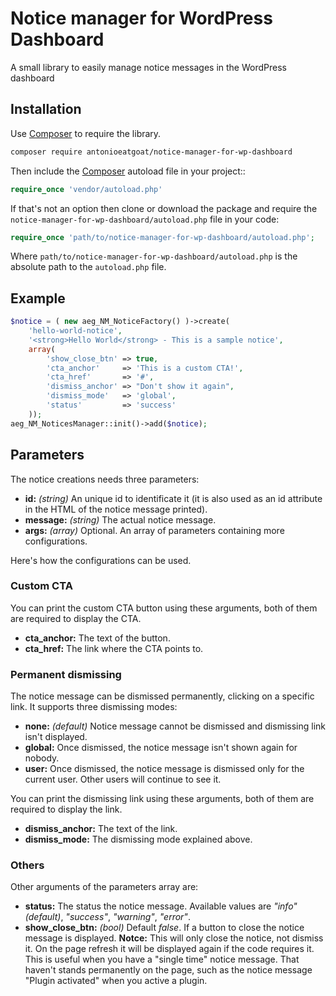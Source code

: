 # Notice manager for WordPress Dashboard
A small library to easily manage notice messages in the WordPress dashboard

## Installation
Use [Composer](https://getcomposer.org/) to require the library.

```bash
composer require antonioeatgoat/notice-manager-for-wp-dashboard
```

Then include the [Composer](https://getcomposer.org/) autoload file in your project::

```php
require_once 'vendor/autoload.php'
```

If that's not an option then clone or download the package and require the `notice-manager-for-wp-dashboard/autoload.php` file in your code:

```php
require_once 'path/to/notice-manager-for-wp-dashboard/autoload.php';
```

Where `path/to/notice-manager-for-wp-dashboard/autoload.php` is the absolute path to the `autoload.php` file.

## Example

```php
$notice = ( new aeg_NM_NoticeFactory() )->create(
	'hello-world-notice',
	'<strong>Hello World</strong> - This is a sample notice',
	array(
		'show_close_btn' => true,
		'cta_anchor'     => 'This is a custom CTA!',
		'cta_href'       => '#',
		'dismiss_anchor' => "Don't show it again",
		'dismiss_mode'   => 'global',
		'status'         => 'success'
	));
aeg_NM_NoticesManager::init()->add($notice);
```
## Parameters
The notice creations needs three parameters:
- **id:** *(string)* An unique id to identificate it (it is also used as an id attribute in the HTML of the notice message printed).
- **message:** *(string)* The actual notice message.
- **args:** *(array)* Optional. An array of parameters containing more configurations.

Here's how the configurations can be used.

### Custom CTA
You can print the custom CTA button using these arguments, both of them are required to display the CTA.
- **cta_anchor:** The text of the button.
- **cta_href:** The link where the CTA points to.

### Permanent dismissing
The notice message can be dismissed permanently, clicking on a specific link. It supports three dismissing modes:
- **none:** *(default)* Notice message cannot be dismissed and dismissing link isn't displayed.
- **global:** Once dismissed, the notice message isn't shown again for nobody.
- **user:** Once dismissed, the notice message is dismissed only for the current user. Other users will continue to see it.

You can print the dismissing link using these arguments, both of them are required to display the link.
- **dismiss_anchor:** The text of the link.
- **dismiss_mode:** The dismissing mode explained above.

### Others
Other arguments of the parameters array are:
- **status:** The status the notice message. Available values are *"info" (default)*, *"success"*, *"warning"*, *"error"*.
- **show_close_btn:** *(bool)* Default *false*. If a button to close the notice message is displayed. **Notce:** This will only close the notice, not dismiss it. On the page refresh it will be displayed again if the code requires it. This is useful when you have a "single time" notice message. That haven't stands permanently on the page, such as the notice message "Plugin activated" when you active a plugin.
